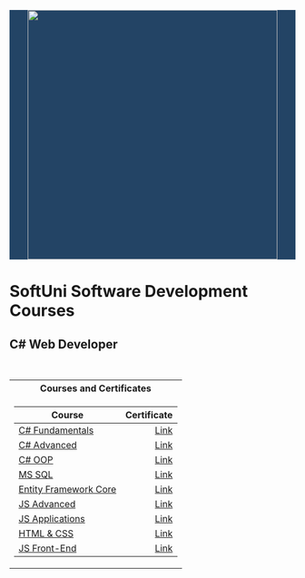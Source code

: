 <p style="background-color:#234465" align="center" ><a href="https://softuni.bg/curriculum" rel="Curriculum"><img width="440" src="https://softuni.bg/content/images/header/white-horizontal-logo-university.svg"></a></p>

# SoftUni Software Development Courses

<h2> C# Web Developer </h2>
<br/>

<table>

<tr>
  <th> Courses and Certificates </th>
</tr>

<tr>
<td>

| **Course**                                                                                                                      | **Certificate**                                                              |
| --------------------------------------------------------------------------------------------------------------------------------| ----------------------------------------------------------------------------:|
| <a href="https://softuni.bg/trainings/2600/csharp-fundamentals-january-2020"> C# Fundamentals </a>                              | <a href="https://softuni.bg/certificates/details/79973/93277d01"> Link </a>  |
| <a href="https://softuni.bg/trainings/2834/csharp-advanced-may-2020"> C# Advanced                                               | <a href="https://softuni.bg/certificates/details/83336/3cf5ca61"> Link </a>  |
| <a href="https://softuni.bg/trainings/2835/csharp-oop-june-2020"> C# OOP  </a>                                                  | <a href="https://softuni.bg/certificates/details/87559/fa1650c3"> Link </a>  |
| <a href="https://softuni.bg/trainings/3272/ms-sql-january-2021"> MS SQL </a>                                                    | <a href="https://softuni.bg/certificates/details/97782/1ece96c4"> Link </a>  |
| <a href="https://softuni.bg/trainings/3221/entity-framework-core-february-2021"> Entity Framework Core </a>                     | <a href="https://softuni.bg/certificates/details/104381/7959534c"> Link </a> |
| <a href="https://softuni.bg/trainings/3011/js-advanced-september-2020"> JS Advanced </a>                                        | <a href="https://softuni.bg/certificates/details/90454/0da271ab"> Link </a>  |
| <a href="https://softuni.bg/trainings/3348/js-applications-june-2021"> JS Applications </a>                                     | <a href="https://softuni.bg/certificates/details/112449/3ea64181"> Link </a> |
| <a href="https://softuni.bg/trainings/4715/html-css-september-2024"> HTML & CSS </a>                                            | <a href="https://softuni.bg/certificates/details/228560/91d0c27b"> Link </a> |
| <a href="https://softuni.bg/trainings/4716/js-front-end-october-2024"> JS Front-End </a>                                        | <a href="https://softuni.bg/certificates/details/233135/85b8f480"> Link </a> |

</td>
</tr>

</table>
